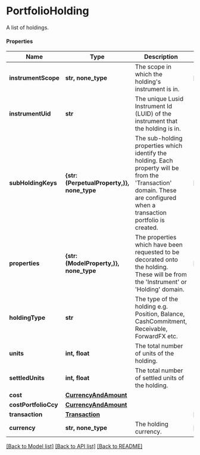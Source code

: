 # PortfolioHolding

A list of holdings.

#### Properties
Name | Type | Description | Notes
------------ | ------------- | ------------- | -------------
**instrumentScope** | **str, none_type** | The scope in which the holding&#x27;s instrument is in. | [optional] 
**instrumentUid** | **str** | The unique Lusid Instrument Id (LUID) of the instrument that the holding is in. | 
**subHoldingKeys** | **{str: (PerpetualProperty,)}, none_type** | The sub-holding properties which identify the holding. Each property will be from the &#x27;Transaction&#x27; domain. These are configured when a transaction portfolio is created. | [optional] 
**properties** | **{str: (ModelProperty,)}, none_type** | The properties which have been requested to be decorated onto the holding. These will be from the &#x27;Instrument&#x27; or &#x27;Holding&#x27; domain. | [optional] 
**holdingType** | **str** | The type of the holding e.g. Position, Balance, CashCommitment, Receivable, ForwardFX etc. | 
**units** | **int, float** | The total number of units of the holding. | 
**settledUnits** | **int, float** | The total number of settled units of the holding. | 
**cost** | [**CurrencyAndAmount**](CurrencyAndAmount.md) |  | 
**costPortfolioCcy** | [**CurrencyAndAmount**](CurrencyAndAmount.md) |  | 
**transaction** | [**Transaction**](Transaction.md) |  | [optional] 
**currency** | **str, none_type** | The holding currency. | [optional] 

[[Back to Model list]](../README.md#documentation-for-models) [[Back to API list]](../README.md#documentation-for-api-endpoints) [[Back to README]](../README.md)

